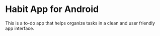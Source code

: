 # Habit App for Android

This is a to-do app that helps organize tasks in a clean and user friendly app interface. 

